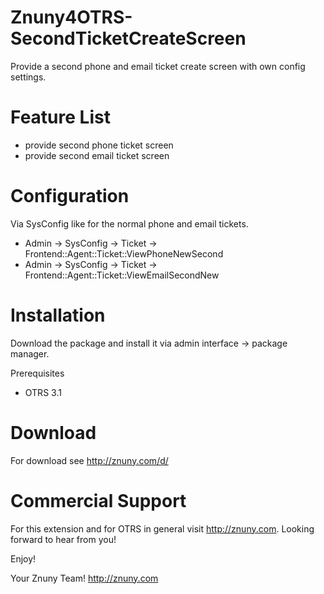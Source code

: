 Znuny4OTRS-SecondTicketCreateScreen
===================================
Provide a second phone and email ticket create screen with own config settings.


Feature List
============
* provide second phone ticket screen 
* provide second email ticket screen 

Configuration
=============
Via SysConfig like for the normal phone and email tickets.

* Admin -> SysConfig -> Ticket -> Frontend::Agent::Ticket::ViewPhoneNewSecond
* Admin -> SysConfig -> Ticket -> Frontend::Agent::Ticket::ViewEmailSecondNew 

Installation
============
Download the package and install it via admin interface -> package manager.

Prerequisites
* OTRS 3.1

Download
========
For download see http://znuny.com/d/

Commercial Support
==================
For this extension and for OTRS in general visit http://znuny.com. Looking forward to hear from you!

Enjoy!

 Your Znuny Team!
 http://znuny.com

